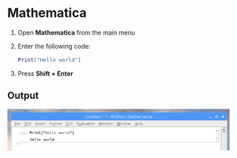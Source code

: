 # Mathematica

1. Open **Mathematica** from the main menu

1. Enter the following code:

    ```bash
    Print["Hello world"]
    ```

1. Press **Shift + Enter**

## Output

![](images/mathematica-1.png)
